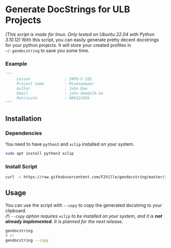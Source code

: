 # Generate DocStrings for ULB Projects
*(This script is made for linux. Only tested on Ubuntu 22.04 with Python 3.10.12)*
With this script, you can easily generate pretty decent docstrings for your python projects. It will store your created profiles in `~/.gendocstring` to save you some time.

### Example
```python
"""
     Lesson               : INFO-F-101
     Project name         : Minesweeper
     Author               : John Doe
     Email                : john.doe@ulb.be
     Matricule            : 000123456
"""
```

## Installation

### Dependencies

You need to have `python3` and `xclip` installed on your system.
```bash
sudo apt install python3 xclip
```

### Install Script

```bash
curl -s https://raw.githubusercontent.com/F2Ville/gendocstring/master/install.sh | sudo bash
```

## Usage
You can use the script with `--copy` to copy the generated docstring to your clipboard. \
*/!\\ `--copy` option requires `xclip` to be installed on your system, and it is **not already implemented**. It is planned for the next release.*
```bash
gendocstring
# or
gendocstring --copy
```